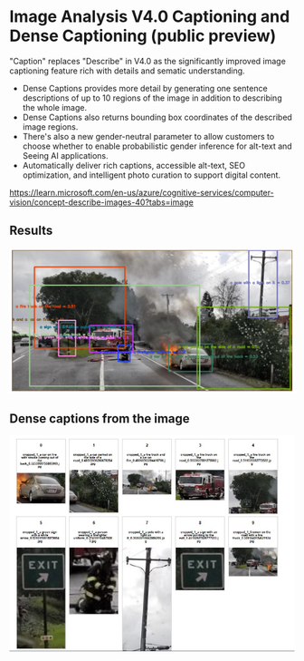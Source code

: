 # Image Analysis V4.0 Captioning and Dense Captioning (public preview)

"Caption" replaces "Describe" in V4.0 as the significantly improved image captioning feature rich with details and sematic understanding. 

- Dense Captions provides more detail by generating one sentence descriptions of up to 10 regions of the image in addition to describing the whole image. 
- Dense Captions also returns bounding box coordinates of the described image regions. 
- There's also a new gender-neutral parameter to allow customers to choose whether to enable probabilistic gender inference for alt-text and Seeing AI applications. 
- Automatically deliver rich captions, accessible alt-text, SEO optimization, and intelligent photo curation to support digital content.

https://learn.microsoft.com/en-us/azure/cognitive-services/computer-vision/concept-describe-images-40?tabs=image

## Results
<img src="results.png">

## Dense captions from the image
<img src="captions.jpg">
